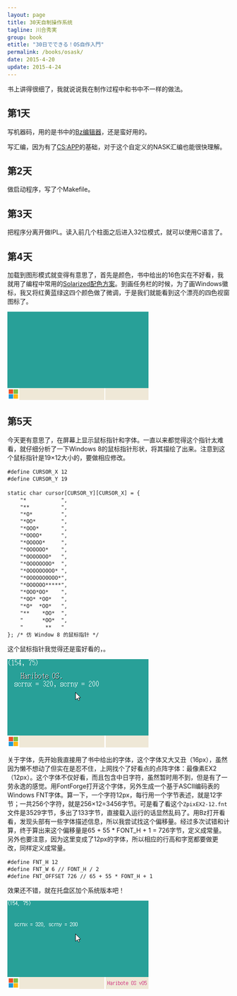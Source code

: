 ```yaml
---
layout: page
title: 30天自制操作系统
tagline: 川合秀実
group: book
etitle: "30日でできる！OS自作入門"
permalink: /books/osask/
date: 2015-4-20
update: 2015-4-24
---
```


书上讲得很细了，我就说说我在制作过程中和书中不一样的做法。

## 第1天

写机器码，用的是书中的[Bz编辑器](http://www.vcraft.jp/soft/bz.html)，还是蛮好用的。

写汇编，因为有了[CS:APP](/books/cs-app/)的基础，对于这个自定义的NASK汇编也能很快理解。

## 第2天

做启动程序，写了个Makefile。

## 第3天

把程序分离开做IPL。读入前几个柱面之后进入32位模式，就可以使用C语言了。

## 第4天

加载到图形模式就变得有意思了，首先是颜色，书中给出的16色实在不好看，我就用了编程中常用的[Solarized配色方案](http://ethanschoonover.com/solarized)。到画任务栏的时候，为了画Windows徽标，我又将红黄蓝绿这四个颜色做了微调，于是我们就能看到这个漂亮的四色视窗图标了。

![任务栏](/images/osask/day04_taskbar.png)

## 第5天

今天更有意思了，在屏幕上显示鼠标指针和字体。一直以来都觉得这个指针太难看，就仔细分析了一下Windows 8的鼠标指针形状，将其描绘了出来。注意到这个鼠标指针是19×12大小的，要做相应修改。

    #define CURSOR_X 12
    #define CURSOR_Y 19

    static char cursor[CURSOR_Y][CURSOR_X] = {
        "*           ",
        "**          ",
        "*O*         ",
        "*OO*        ",
        "*OOO*       ",
        "*OOOO*      ",
        "*OOOOO*     ",
        "*OOOOOO*    ",
        "*OOOOOOO*   ",
        "*OOOOOOOO*  ",
        "*OOOOOOOOO* ",
        "*OOOOOOOOOO*",
        "*OOOOOO*****",
        "*OOO*OO*    ",
        "*OO* *OO*   ",
        "*O*  *OO*   ",
        "**    *OO*  ",
        "      *OO*  ",
        "       **   "
    }; /* 仿 Window 8 的鼠标指针 */

这个鼠标指针我觉得还是蛮好看的，。

![指针](/images/osask/day05_pointer.png)

关于字体，先开始我直接用了书中给出的字体，这个字体又大又丑（16px），虽然因为懒不想动了但实在是忍不住，上网找个了好看点的点阵字体：最像素EX2（12px）。这个字体不仅好看，而且包含中日字符，虽然暂时用不到，但是有了一劳永逸的感觉。用FontForge打开这个字体，另外生成一个基于ASCII编码表的Windows FNT字体。算一下，一个字符12px，每行用一个字节表述，就是12字节；一共256个字符，就是256×12=3456字节。可是看了看这个`ZpixEX2-12.fnt`文件是3529字节，多出了133字节，直接载入运行的话显然乱码了。用Bz打开看看，发现头部有一些字体描述信息，所以我尝试找这个偏移量。经过多次试错和计算，终于算出来这个偏移量是65 + 55 * FONT_H + 1 = 726字节，定义成常量。另外也要注意，因为这里变成了12px的字体，所以相应的行高和字宽都要做更改，同样定义成常量。

    #define FNT_H 12
    #define FNT_W 6 // FONT_H / 2
    #define FNT_OFFSET 726 // 65 + 55 * FONT_H + 1

效果还不错，就在托盘区加个系统版本吧！

![字体](/images/osask/day05_font.png)
